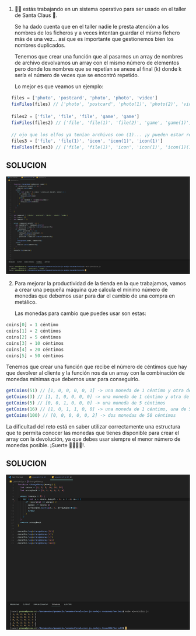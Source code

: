 1. 
    👩‍💻 estás trabajando en un sistema operativo para ser usado en el taller de Santa Claus 🎅.

    Se ha dado cuenta que en el taller nadie le presta atención a los nombres de los ficheros y a veces intentan guardar el mismo fichero más de una vez... así que es importante que gestionemos bien los nombres duplicados.

    Tenemos que crear una función que al pasarnos un array de nombres de archivo devolvamos un array con el mismo número de elementos pero donde los nombres que se repetían se anexe al final (k) donde k sería el número de veces que se encontró repetido.

    Lo mejor es que veamos un ejemplo:

```javascript
  files = ['photo', 'postcard', 'photo', 'photo', 'video']
  fixFiles(files) // ['photo', 'postcard', 'photo(1)', 'photo(2)', 'video']

  files2 = ['file', 'file', 'file', 'game', 'game']
  fixFiles(files2) // ['file', 'file(1)', 'file(2)', 'game', 'game(1)']

  // ojo que los elfos ya tenían archivos con (1)... ¡y pueden estar repetidos!
  files3 = ['file', 'file(1)', 'icon', 'icon(1)', 'icon(1)']
  fixFiles(files3) // ['file', 'file(1)', 'icon', 'icon(1)', 'icon(1)(1)']
```

## SOLUCION 

![Foto codigo y ejecuacion](./assets/ejercicio1.png)

2.
    Para mejorar la productividad de la tienda en la que trabajamos, vamos a crear una pequeña máquina que calcula el mínimo número de monedas que debemos usar para dar el cambio de una compra en metálico.

    Las monedas para cambio que puedes usar son estas:

```javascript
coins[0] = 1 céntimo
coins[1] = 2 céntimos
coins[2] = 5 céntimos
coins[3] = 10 céntimos
coins[4] = 20 céntimos
coins[5] = 50 céntimos
```

  Tenemos que crear una función que recibe el número de céntimos que hay que devolver al cliente y la función nos da un array con la combinación de monedas mínimas que debemos usar para conseguirlo.


```javascript
getCoins(51) // [1, 0, 0, 0, 0, 1] -> una moneda de 1 céntimo y otra de 50 céntimos
getCoins(3) // [1, 1, 0, 0, 0, 0] -> una moneda de 1 céntimo y otra de 2
getCoins(5) // [0, 0, 1, 0, 0, 0] -> una moneda de 5 céntimos
getCoins(16) // [1, 0, 1, 1, 0, 0] -> una moneda de 1 céntimo, una de 5 y una de 10
getCoins(100) // [0, 0, 0, 0, 0, 2] -> dos monedas de 50 céntimos
```
La dificultad del reto está en saber utilizar correctamente una estructura que te permita conocer las monedas que tienes disponible para crear el array con la devolución, ya que debes usar siempre el menor número de monedas posible. ¡Suerte 👩‍💻👨‍💻!.

## SOLUCION 

![Foto codigo y ejecuacion](./assets/ejercicio2.png)